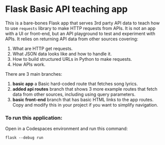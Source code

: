# Flask Basic API teaching app

This is a bare-bones Flask app that serves 3rd party API data to teach how to use `requests` library to make HTTP requests from APIs. It is not an app with a UI or front-end, but an API playground to test and experiment with APIs. 
It relies on returning API data from other sources covering: 
1. What are HTTP get requests.
2. What JSON data looks like and how to handle it.
3. How to build structured URLs in Python to make requests.
4. How APIs work.

   
There are 3 main branches:
1. **basic app** a Basic hard-coded route that fetches song lyrics.
2. **added api routes** branch that shows 3 more example routes that fetch data from other sources, including using query parameters.
3. **basic front-end** branch that has basic HTML links to the app routes. Copy and modify this in your project if you want to simplify navigation. 

### To run this application:

Open in a Codespaces environment and run this command:
```
flask --debug run
```
